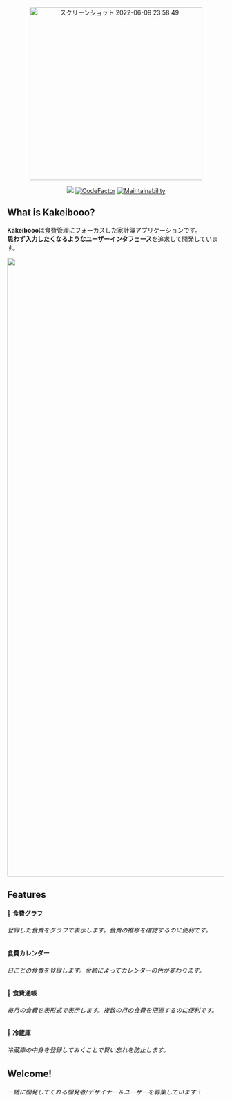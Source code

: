 <div align="center">
<img width="400" alt="スクリーンショット 2022-06-09 23 58 49" src="https://user-images.githubusercontent.com/51043054/172878559-be791065-215f-44c0-add1-3b17374cd4d3.png">
  
<a href="https://konno-yu.github.io/kakeibooo/" target="_blank"><img src="https://raw.githubusercontent.com/storybooks/brand/master/badge/badge-storybook.svg"></a>
[![CodeFactor](https://www.codefactor.io/repository/github/konno-yu/kakeibooo/badge)](https://www.codefactor.io/repository/github/konno-yu/kakeibooo)
[![Maintainability](https://api.codeclimate.com/v1/badges/e273030c86ca10cbcd0d/maintainability)](https://codeclimate.com/github/konno-yu/kakeibooo/maintainability)
</div>

## What is Kakeibooo?

**Kakeibooo**は食費管理にフォーカスした家計簿アプリケーションです。<br/>
**思わず入力したくなるようなユーザーインタフェース**を追求して開発しています。

<div align="center">
<img width="1431" alt="スクリーンショット 2022-06-10 0 06 59" src="https://user-images.githubusercontent.com/51043054/172880414-a9498b20-7ee2-460b-8cde-f627622ff32e.png">
</div>



## Features

#### 🚧 食費グラフ

###### 登録した食費をグラフで表示します。食費の推移を確認するのに便利です。

#### 食費カレンダー

###### 日ごとの食費を登録します。金額によってカレンダーの色が変わります。

#### 🚧 食費通帳

###### 毎月の食費を表形式で表示します。複数の月の食費を把握するのに便利です。

#### 🚧 冷蔵庫

###### 冷蔵庫の中身を登録しておくことで買い忘れを防止します。

## Welcome!

###### 一緒に開発してくれる開発者/デザイナー＆ユーザーを募集しています！
